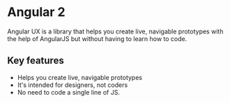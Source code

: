 # Angular 2

Angular UX is a library that helps you create live, navigable prototypes with the help of AngularJS but without having to learn how to code.

## Key features

* Helps you create live, navigable prototypes
* It's intended for designers, not coders
* No need to code a single line of JS.

